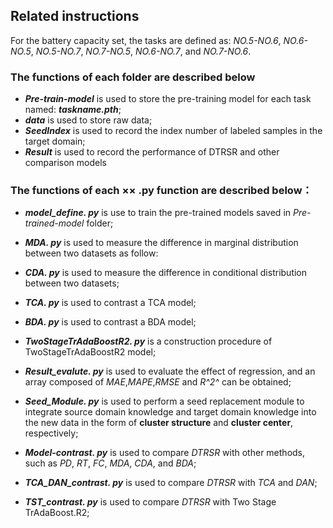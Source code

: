 ## Related instructions
For the battery capacity set, the tasks are defined as: *NO.5-NO.6*, *NO.6-NO.5*, *NO.5-NO.7*, *NO.7-NO.5*, *NO.6-NO.7*, and *NO.7-NO.6*.

### The  functions  of each folder are described below

- ***Pre-train-model*** is used to store the pre-training model for each task named: ***taskname.pth***;
- ***data*** is used to store raw data;
- ***SeedIndex*** is used to record the index number of labeled samples in the target domain;
- ***Result*** is used to record the performance of DTRSR and other comparison models


### The functions of each ×× .py function are described below：

- ***model_define. py***  is use to train the pre-trained models saved in *Pre-trained-model* folder;


- ***MDA. py*** is used to measure the difference in marginal distribution between two datasets as follow:
- ***CDA. py*** is used to measure the difference in conditional distribution between two datasets;
- ***TCA. py*** is used to contrast a TCA model;
- ***BDA. py*** is used to contrast a BDA model;
- ***TwoStageTrAdaBoostR2. py*** is a construction procedure of TwoStageTrAdaBoostR2 model;


- ***Result_evalute. py*** is used to evaluate the effect of regression, and an array composed of *MAE*,*MAPE*,*RMSE* and *R^2^* can be obtained;
- ***Seed_Module. py*** is used to perform a seed replacement module to integrate source domain knowledge and target domain knowledge into the new data in the form of **cluster structure** and **cluster center**, respectively;
- ***Model-contrast. py*** is used to compare *DTRSR* with other methods, such as *PD*, *RT*, *FC*, *MDA*, *CDA*, and *BDA*;
- ***TCA_DAN_contrast. py*** is used to compare *DTRSR* with *TCA* and *DAN*;
- ***TST_contrast. py*** is used to compare *DTRSR* with Two Stage TrAdaBoost.R2;
